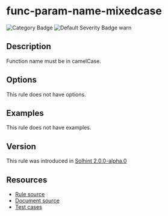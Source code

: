 
# func-param-name-mixedcase
![Category Badge](https://img.shields.io/badge/-Style%20Guide%20Rules-informational)
![Default Severity Badge warn](https://img.shields.io/badge/Default%20Severity-warn-yellow)

## Description
Function name must be in camelCase.

## Options
This rule does not have options.

## Examples
This rule does not have examples.

## Version
This rule was introduced in [Solhint 2.0.0-alpha.0](https://github.com/protofire/solhint/tree/v2.0.0-alpha.0)

## Resources
- [Rule source](https://github.com/protofire/solhint/tree/master/lib/rules/naming/func-param-name-mixedcase.js)
- [Document source](https://github.com/protofire/solhint/tree/master/docs/rules/naming/func-param-name-mixedcase.md)
- [Test cases](https://github.com/protofire/solhint/tree/master/test/rules/naming/func-param-name-mixedcase.js)
